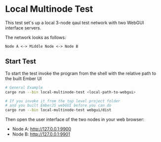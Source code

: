 # Local Multinode Test

This test set's up a local 3-node qaul test network with two 
WebGUI interface servers.

The network looks as follows: 

```NoRun
Node A <-> Middle Node <-> Node B
```

## Start Test

To start the test invoke the program from the shell with the relative path to the built Ember UI

```bash
# General Example
cargo run --bin local-multinode-test <local-path-to-webgui>

# If you invoke it from the top level project folder
# and you built EmberJS webGUI before you can do
cargo run --bin local-multinode-test webgui/dist
```

Then open the user interface of the two nodes in your web browser:

* Node A: http://127.0.0.1:9900
* Node B: http://127.0.0.1:9901
